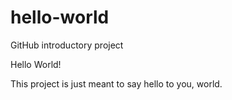 # hello-world
GitHub introductory project

Hello World!

This project is just meant to say hello to you, world.
